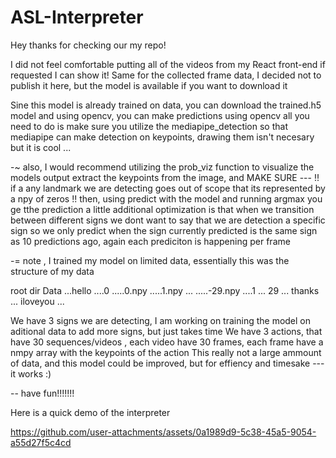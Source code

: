 # ASL-Interpreter

Hey thanks for checking our my repo!

I did not feel comfortable putting all of the videos from my React front-end if requested I can show it! Same for the collected frame data, I decided not to publish it here, but the model is available if you want to download it

Sine this model is already trained on data, you can download the trained.h5 model and using opencv, you can make predictions using opencv all you need to do is make sure you utilize the mediapipe_detection so that mediapipe can make detection on keypoints, drawing them isn't necesary but it is cool ...

-~ also, I would recommend utilizing the prob_viz function to visualize the models output extract the keypoints from the image, and MAKE SURE --- !! if a any landmark we are detecting goes out of scope that its represented by a npy of zeros !! then, using predict with the model and running argmax you ge tthe prediction a little additional optimization is that when we transition between different signs we dont want to say that we are detection a specific sign so we only predict when the sign currently predicted is the same sign as 10 predictions ago, again each prediciton is happening per frame

-= note , I trained my model on limited data, essentially this was the structure of my data

 root dir
 Data
 ...hello
 ....0
 .....0.npy
 .....1.npy
      ...
 .....-29.npy
 ....1
      ...
    29
      ...
   thanks
      ...
   iloveyou
      ...

We have 3 signs we are detecting, I am working on training the model on aditional data to add more signs, but just takes time
We have 3 actions, that have 30 sequences/videos , each video have 30 frames, each frame have a nmpy array with the keypoints of the action
This really not a large ammount of data, and this model could be improved, but for effiency and timesake --- it works :)

-- have fun!!!!!!!

Here is a quick demo of the interpreter

https://github.com/user-attachments/assets/0a1989d9-5c38-45a5-9054-a55d27f5c4cd

